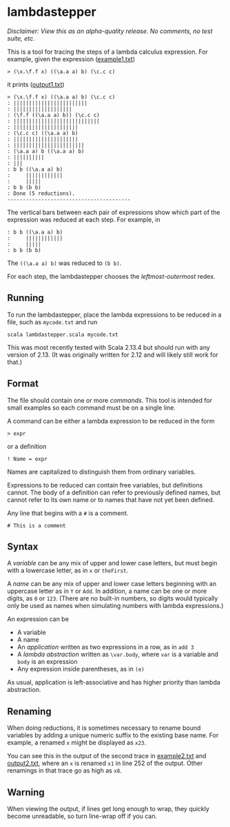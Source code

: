 # lambdastepper

*Disclaimer: View this as an alpha-quality release. No comments, no test suite, etc.*

This is a tool for tracing the steps of a lambda calculus expression.
For example, given the expression ([example1.txt](example1.txt))
```
> (\x.\f.f x) ((\a.a a) b) (\c.c c)
```
it prints ([output1.txt](output1.txt))
```
> (\x.\f.f x) ((\a.a a) b) (\c.c c)
: ||||||||||||||||||||||||
: |||||||||||||||||||
: (\f.f ((\a.a a) b)) (\c.c c)
: ||||||||||||||||||||||||||||
: |||||||||||||||||||||
: (\c.c c) ((\a.a a) b)
: |||||||||||||||||||||
: |||||||||||||||||||||||
: (\a.a a) b ((\a.a a) b)
: ||||||||||
: |||
: b b ((\a.a a) b)
:     ||||||||||||
:     |||||
: b b (b b)
: Done (5 reductions).
----------------------------------------
```
The vertical bars between each pair of expressions show which part of the
expression was reduced at each step.  For example, in
```
: b b ((\a.a a) b)
:     ||||||||||||
:     |||||
: b b (b b)
```
The `((\a.a a) b)` was reduced to `(b b)`.

For each step, the lambdastepper chooses the *leftmost-outermost* redex.

## Running

To run the lambdastepper, place the lambda expressions to be reduced
in a file, such as `mycode.txt` and run
```
scala lambdastepper.scala mycode.txt
```
This was most recently tested with Scala 2.13.4 but should run with any version of 2.13. (It was originally written for 2.12 and will likely still work for that.)

## Format

The file should contain one or more *commands*.  This tool is intended for
small examples so each command must be on a single line.

A command can be either a lambda expression to be reduced in the form
```
> expr
```
or a definition
```
! Name = expr
```
Names are capitalized to distinguish them from ordinary variables.

Expressions to be reduced can contain free variables, but definitions cannot.
The body of a definition can refer to previously defined names, but
cannot refer to its own name or to names that have not yet been defined.

Any line that begins with a `#` is a comment.
```
# This is a comment
```

## Syntax

A *variable* can be any mix of upper and lower case letters, but must begin with a lowercase letter, as in `x` or `theFirst`.

A *name* can be any mix of upper and lower case letters beginning with an uppercase letter as in `Y` or `Add`.  In addition, a name can be one or more
digits, as `0` or `123`. (There are no built-in numbers, so digits would
typically only be used as names when simulating numbers with lambda
expressions.)

An expression can be
* A variable
* A name
* An *application* written as two expressions in a row, as in `add 3`
* A *lambda abstraction* written as `\var.body`, where `var` is a variable
 and `body` is an expression
* Any expression inside parentheses, as in `(e)`

As usual, application is left-associative and has higher priority than lambda
abstraction.

## Renaming

When doing reductions, it is sometimes necessary to rename bound variables by
adding a unique numeric suffix to the existing base name.
For example, a renamed `x` might be displayed as `x23`.

You can see this in the output of the second trace in [example2.txt](example2.txt) and [output2.txt](output2.txt),
where an `x` is renamed `x1` in line 252 of the output. Other renamings in
that trace go as high as `x8`.

## Warning

When viewing the output, if lines get long enough to wrap, they quickly
become unreadable, so turn line-wrap off if you can.
